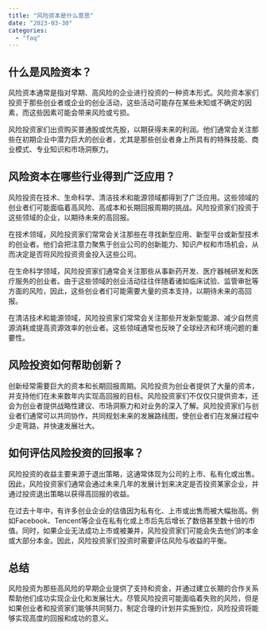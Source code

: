 ```yaml
---
title: "风险资本是什么意思"
date: "2023-03-30"
categories: 
  - "faq"
---
```


## 什么是风险资本？

风险资本通常是指对早期、高风险的企业进行投资的一种资本形式。风险资本家们投资于那些创业者或企业的创业活动，这些活动可能存在某些未知或不确定的因素，而这些因素可能会带来风险或亏损。

风险投资家们出资购买普通股或优先股，以期获得未来的利润。他们通常会关注那些在初期企业中潜力巨大的创业者，尤其是那些创业者身上所具有的特殊技能、商业模式、专业知识和市场洞察力。

## 风险资本在哪些行业得到广泛应用？

风险投资在技术、生命科学、清洁技术和能源领域都得到了广泛应用。这些领域的创业者们可能面临着高风险、高成本和长期回报周期的挑战。风险投资家们投资于这些领域的企业，以期待未来的高回报。

在技术领域，风险投资家们常常会关注那些在寻找新型应用、新型平台或新型技术的创业者。他们会把注意力聚焦于创业公司的创新能力、知识产权和市场机会，从而决定是否将风险投资资金投入这些公司。

在生命科学领域，风险投资家们通常会关注那些从事新药开发、医疗器械研发和医疗服务的创业者。由于这些领域的创业活动往往伴随着诸如临床试验、监管审批等方面的风险，因此，这些创业者们可能需要大量的资本支持，以期待未来的高回报。

在清洁技术和能源领域，风险投资家们常常会关注那些开发新型能源、减少自然资源消耗或提高资源效率的创业者。这些领域通常也反映了全球经济和环境问题的重要性。

## 风险投资如何帮助创新？

创新经常需要巨大的资本和长期回报周期。风险投资为创业者提供了大量的资本，并支持他们在未来数年内实现高回报的目标。风险投资家们不仅仅只提供资本，还会为创业者提供战略性建议、市场洞察力和对业务的深入了解。风险投资家们与创业者们通常可以共同协作，共同规划未来的发展路线图，使创业者们在发展过程中少走弯路，并快速发展壮大。

## 如何评估风险投资的回报率？

风险投资的收益主要来源于退出策略，这通常体现为公司的上市、私有化或出售。因此，风险投资家们通常会通过未来几年的发展计划来决定是否投资某家企业，并通过投资退出策略以获得高回报的收益。

在过去十年中，有许多创业企业的估值因为私有化、上市或出售而被大幅抬高。例如Facebook、Tencent等企业在私有化或上市后先后增长了数倍甚至数十倍的市值。同时，如果企业无法成功上市或被兼并，风险投资家们可能会失去他们的本金或大部分本金。因此，风险投资家们投资时需要评估风险与收益的平衡。

## 总结

风险投资为那些高风险的早期企业提供了支持和资金，并通过建立长期的合作关系帮助他们成功实现企业化和发展壮大。尽管风险投资可能面临着失败的风险，但是如果创业者和投资家们能够共同努力，制定合理的计划并实施到位，风险投资将能够实现高度的回报和成功的意义。
